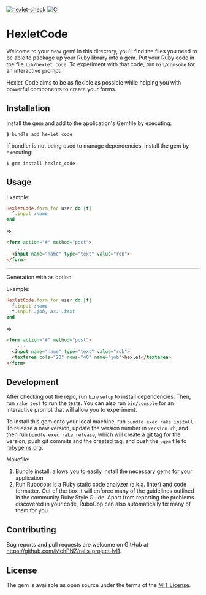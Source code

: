 [![hexlet-check](https://github.com/MehPNZ/rails-project-lvl1/actions/workflows/hexlet-check.yml/badge.svg)](https://github.com/MehPNZ/rails-project-lvl1/actions/workflows/hexlet-check.yml)
[![CI](https://github.com/MehPNZ/rails-project-lvl1/actions/workflows/makefile.yml/badge.svg)](https://github.com/MehPNZ/rails-project-lvl1/actions/workflows/makefile.yml)

# HexletCode

Welcome to your new gem! In this directory, you'll find the files you need to be able to package up your Ruby library into a gem. Put your Ruby code in the file `lib/hexlet_code`. To experiment with that code, run `bin/console` for an interactive prompt.

Hexlet_Code aims to be as flexible as possible while helping you with powerful components to create your forms.
## Installation

Install the gem and add to the application's Gemfile by executing:

    $ bundle add hexlet_code

If bundler is not being used to manage dependencies, install the gem by executing:

    $ gem install hexlet_code

## Usage

Example:
```ruby
HexletCode.form_for user do |f|
  f.input :name
end
```
=> 
```html
<form action="#" method="post">
    ...
  <input name="name" type="text" value="rob">
</form>
```
-------------------------------
Generation with as option

Example:
```ruby
HexletCode.form_for user do |f|
  f.input :name
  f.input :job, as: :text
end
```
=> 
```html
<form action="#" method="post">
    ...
  <input name="name" type="text" value="rob">
  <textarea cols="20" rows="40" name="job">hexlet</textarea>
</form>
```
## Development

After checking out the repo, run `bin/setup` to install dependencies. Then, run `rake test` to run the tests. You can also run `bin/console` for an interactive prompt that will allow you to experiment.

To install this gem onto your local machine, run `bundle exec rake install`. To release a new version, update the version number in `version.rb`, and then run `bundle exec rake release`, which will create a git tag for the version, push git commits and the created tag, and push the `.gem` file to [rubygems.org](https://rubygems.org).

Makefile: 
1. Bundle install: allows you to easily install the necessary gems for your application
2. Run Rubocop: is a Ruby static code analyzer (a.k.a. linter) and code formatter. Out of the box it will enforce many of the guidelines outlined in the community Ruby Style Guide. Apart from reporting the problems discovered in your code, RuboCop can also automatically fix many of them for you.

## Contributing

Bug reports and pull requests are welcome on GitHub at https://github.com/MehPNZ/rails-project-lvl1.

## License

The gem is available as open source under the terms of the [MIT License](https://opensource.org/licenses/MIT).
